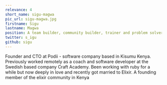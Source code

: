 ```yaml
---
relevance: 4
short_name: sigu-magwa
pic_url: sigu-magwa.jpg
firstname: Sigu
lastname: Magwa
position: A team builder, community builder, trainer and problem solver
twitter: s_igu
github: sigu
---
```

<p>Founder and CTO at Podii  - software company based in Kisumu Kenya. Previously worked remotely as a coach and software developer at the Swedish based company Craft Academy. Been working with ruby for a while but now deeply in love and recently got married to Elixir.
A founding member of the elixir community in Kenya
</p>
